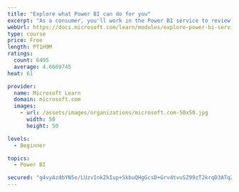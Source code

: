```yaml
---
title: "Explore what Power BI can do for you"
excerpt: "As a consumer, you'll work in the Power BI service to review and interact with content that has been shared with you. This module provides the foundational information that you need to work effectively in the Power BI service."
webUrl: https://docs.microsoft.com/learn/modules/explore-power-bi-service/
type: course
price: Free
length: PT1H9M
ratings:
  count: 6495
  average: 4.6669745
heat: 61

provider:
  name: Microsoft Learn
  domain: microsoft.com
  images:
    - url: /assets/images/organizations/microsoft.com-50x50.jpg
      width: 50
      height: 50

levels:
  - Beginner

topics:
  - Power BI

secured: "g4vyAz4bYN5o/LUzvInkZkIup+SkbuQHgGcsD+Grv4tvuSZ99zT2krqD3ATqZwjaol2BvIP9YrxWx0IfndTfVNSu2YrPeKoJnMQIKBtdAjlX6NQz8RRd8eFVmoENnlUUIMZ1Jj+lBXmVJcF7JSF/vSt8Zzqg1WLmy1jCrgBXnbae4yvmGoYB++wp5rHN0VWS9sFLxu6eWLw5AaFsghGrHm0izjb7t8RZL3h9srADIkROQMe0yuRvJYel3PjGnJU+73zb8nMgtk4bg4JiizJJIPMYTIadCdQqLqOx44GvoTTY4j9iZpsnUetVmYOK2EoFGo/vrY1v1jACuHiV8YgNh3cm79ry9Klh9SusTWwZ5+6lBHAqJQ8PznMuFIHhEP5aquHh7Nv5Jn8l5qFhE1k03l0WSCJRIbDIBkD53grGEqY=;JuclLdJUjtpxCVW4Oy5odw=="
---
```


